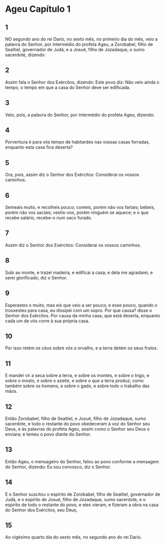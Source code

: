 # Ageu Capítulo 1

## 1
NO segundo ano do rei Dario, no sexto mês, no primeiro dia do mês, veio a palavra do Senhor, por intermédio do profeta Ageu, a Zorobabel, filho de Sealtiel, governador de Judá, e a Josué, filho de Jozadaque, o sumo sacerdote, dizendo:

## 2
Assim fala o Senhor dos Exércitos, dizendo: Este povo diz: Não veio ainda o tempo, o tempo em que a casa do Senhor deve ser edificada.

## 3
Veio, pois, a palavra do Senhor, por intermédio do profeta Ageu, dizendo:

## 4
Porventura é para vós tempo de habitardes nas vossas casas forradas, enquanto esta casa fica deserta?

## 5
Ora, pois, assim diz o Senhor dos Exércitos: Considerai os vossos caminhos.

## 6
Semeais muito, e recolheis pouco; comeis, porém não vos fartais; bebeis, porém não vos saciais; vestis-vos, porém ninguém se aquece; e o que recebe salário, recebe-o num saco furado.

## 7
Assim diz o Senhor dos Exércitos: Considerai os vossos caminhos.

## 8
Subi ao monte, e trazei madeira, e edificai a casa; e dela me agradarei, e serei glorificado, diz o Senhor.

## 9
Esperastes o muito, mas eis que veio a ser pouco; e esse pouco, quando o trouxestes para casa, eu dissipei com um sopro. Por que causa? disse o Senhor dos Exércitos. Por causa da minha casa, que está deserta, enquanto cada um de vós corre à sua própria casa.

## 10
Por isso retém os céus sobre vós o orvalho, e a terra detém os seus frutos.

## 11
E mandei vir a seca sobre a terra, e sobre os montes, e sobre o trigo, e sobre o mosto, e sobre o azeite, e sobre o que a terra produz; como também sobre os homens, e sobre o gado, e sobre todo o trabalho das mãos.

## 12
Então Zorobabel, filho de Sealtiel, e Josué, filho de Jozadaque, sumo sacerdote, e todo o restante do povo obedeceram à voz do Senhor seu Deus, e às palavras do profeta Ageu, assim como o Senhor seu Deus o enviara; e temeu o povo diante do Senhor.

## 13
Então Ageu, o mensageiro do Senhor, falou ao povo conforme a mensagem do Senhor, dizendo: Eu sou convosco, diz o Senhor.

## 14
E o Senhor suscitou o espírito de Zorobabel, filho de Sealtiel, governador de Judá, e o espírito de Josué, filho de Jozadaque, sumo sacerdote, e o espírito de todo o restante do povo, e eles vieram, e fizeram a obra na casa do Senhor dos Exércitos, seu Deus,

## 15
Ao vigésimo quarto dia do sexto mês, no segundo ano do rei Dario.

